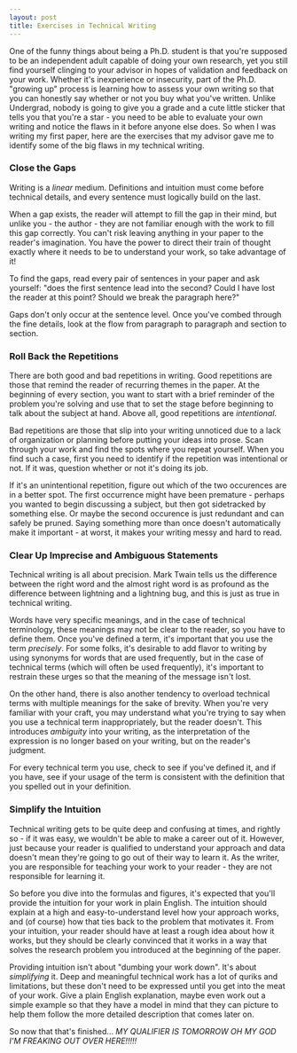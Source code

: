 ```yaml
---
layout: post
title: Exercises in Technical Writing
---
```


One of the funny things about being a Ph.D. student is that you're supposed to be an independent adult capable of doing your own research, yet you still find yourself clinging to your advisor in hopes of validation and feedback on your work. Whether it's inexperience or insecurity, part of the Ph.D. "growing up" process is learning how to assess your own writing so that you can honestly say whether or not you buy what you've written. Unlike Undergrad, nobody is going to give you a grade and a cute little sticker that tells you that you're a star - you need to be able to evaluate your own writing and notice the flaws in it before anyone else does. So when I was writing my first paper, here are the exercises that my advisor gave me to identify some of the big flaws in my technical writing.

### Close the Gaps
Writing is a <em>linear</em> medium. Definitions and intuition must come before technical details, and every sentence must logically build on the last.

When a gap exists, the reader will attempt to fill the gap in their mind, but unlike you - the author - they are not familiar enough with the work to fill this gap correctly. You can't risk leaving anything in your paper to the reader's imagination. You have the power to direct their train of thought exactly where it needs to be to understand your work, so take advantage of it!

To find the gaps, read every pair of sentences in your paper and ask yourself: "does the first sentence lead into the second? Could I have lost the reader at this point? Should we break the paragraph here?"

Gaps don't only occur at the sentence level. Once you've combed through the fine details, look at the flow from paragraph to paragraph and section to section.

### Roll Back the Repetitions
There are both good and bad repetitions in writing. Good repetitions are those that remind the reader of recurring themes in the paper. At the beginning of every section, you want to start with a brief reminder of the problem you're solving and use that to set the stage before beginning to talk about the subject at hand. Above all, good repetitions are <em>intentional</em>.

Bad repetitions are those that slip into your writing unnoticed due to a lack of organization or planning before putting your ideas into prose. Scan through your work and find the spots where you repeat yourself. When you find such a case, first you need to identify if the repetition was intentional or not. If it was, question whether or not it's doing its job.

If it's an unintentional repetition, figure out which of the two occurences are in a better spot. The first occurrence might have been premature - perhaps you wanted to begin discussing a subject, but then got sidetracked by something else. Or maybe the second occurence is just redundant and can safely be pruned. Saying something more than once doesn't automatically make it important - at worst, it makes your writing messy and hard to read.

### Clear Up Imprecise and Ambiguous Statements
Technical writing is all about precision. Mark Twain tells us the difference between the right word and the almost right word is as profound as the difference between lightning and a lightning bug, and this is just as true in technical writing.

Words have very specific meanings, and in the case of technical terminology, these meanings may not be clear to the reader, so you have to define them. Once you've defined a term, it's important that you use the term <em>precisely</em>. For some folks, it's desirable to add flavor to writing by using synonyms for words that are used frequently, but in the case of technical terms (which will often be used frequently), it's important to restrain these urges so that the meaning of the message isn't lost.

On the other hand, there is also another tendency to overload technical terms with multiple meanings for the sake of brevity. When you're very familiar with your craft, you may understand what you're trying to say when you use a technical term inappropriately, but the reader doesn't. This introduces <em>ambiguity</em> into your writing, as the interpretation of the expression is no longer based on your writing, but on the reader's judgment.

For every technical term you use, check to see if you've defined it, and if you have, see if your usage of the term is consistent with the definition that you spelled out in your definition.

### Simplify the Intuition
Technical writing gets to be quite deep and confusing at times, and rightly so - if it was easy, we wouldn't be able to make a career out of it. However, just because your reader is qualified to understand your approach and data doesn't mean they're going to go out of their way to learn it. As the writer, you are responsible for teaching your work to your reader - they are not responsible for learning it.

So before you dive into the formulas and figures, it's expected that you'll provide the intuition for your work in plain English. The intuition should explain at a high and easy-to-understand level how your approach works, and (of course) how that ties back to the problem that motivates it. From your intuition, your reader should have at least a rough idea about how it works, but they should be clearly convinced that it works in a way that solves the research problem you introduced at the beginning of the paper.

Providing intuition isn't about "dumbing your work down". It's about <em>simplifying</em> it. Deep and meaningful technical work has a lot of quriks and limitations, but these don't need to be expressed until you get into the meat of your work. Give a plain English explanation, maybe even work out a simple example so that they have a model in mind that they can picture to help them follow the more detailed description that comes later on.

So now that that's finished... <em>MY QUALIFIER IS TOMORROW OH MY GOD I'M FREAKING OUT OVER HERE!!!!!</em>

